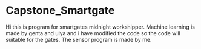 # Capstone_Smartgate

Hi this is program for smartgates midnight workshipper. Machine learning is made by genta and ulya and i have modified the code so the code will suitable for the gates. The sensor program is made by me.
